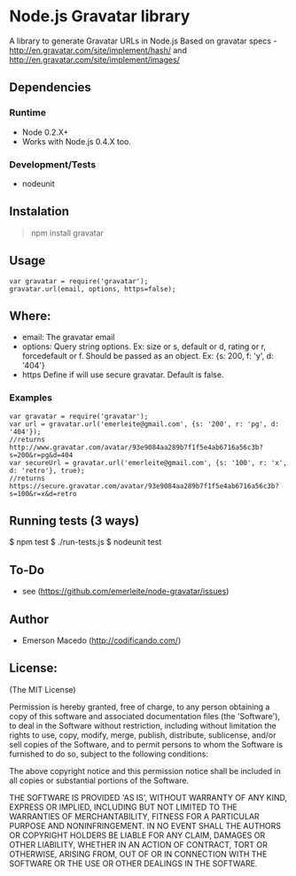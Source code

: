 Node.js Gravatar library
========================
A library to generate Gravatar URLs in Node.js
Based on gravatar specs - <http://en.gravatar.com/site/implement/hash/> and <http://en.gravatar.com/site/implement/images/>

Dependencies
------------

### Runtime
* Node 0.2.X+
* Works with Node.js 0.4.X too.

### Development/Tests
* nodeunit

Instalation
-----------
> npm install gravatar

Usage
------
    var gravatar = require('gravatar');
    gravatar.url(email, options, https=false);

## Where:
* email: 
  The gravatar email
* options:
  Query string options. Ex: size or s, default or d, rating or r, forcedefault or f. 
  Should be passed as an object. Ex: {s: 200, f: 'y', d: '404'}
* https
  Define if will use secure gravatar. Default is false.

### Examples
    var gravatar = require('gravatar');
    var url = gravatar.url('emerleite@gmail.com', {s: '200', r: 'pg', d: '404'});
    //returns http://www.gravatar.com/avatar/93e9084aa289b7f1f5e4ab6716a56c3b?s=200&r=pg&d=404
    var secureUrl = gravatar.url('emerleite@gmail.com', {s: '100', r: 'x', d: 'retro'}, true);
    //returns https://secure.gravatar.com/avatar/93e9084aa289b7f1f5e4ab6716a56c3b?s=100&r=x&d=retro
    
Running tests (3 ways)
----------------------
$ npm test 
$ ./run-tests.js
$ nodeunit test

To-Do
-----
* see (<https://github.com/emerleite/node-gravatar/issues>)

Author
------

* Emerson Macedo (<http://codificando.com/>)

License:
--------

(The MIT License)

Permission is hereby granted, free of charge, to any person obtaining
a copy of this software and associated documentation files (the
'Software'), to deal in the Software without restriction, including
without limitation the rights to use, copy, modify, merge, publish,
distribute, sublicense, and/or sell copies of the Software, and to
permit persons to whom the Software is furnished to do so, subject to
the following conditions:

The above copyright notice and this permission notice shall be
included in all copies or substantial portions of the Software.

THE SOFTWARE IS PROVIDED 'AS IS', WITHOUT WARRANTY OF ANY KIND,
EXPRESS OR IMPLIED, INCLUDING BUT NOT LIMITED TO THE WARRANTIES OF
MERCHANTABILITY, FITNESS FOR A PARTICULAR PURPOSE AND NONINFRINGEMENT.
IN NO EVENT SHALL THE AUTHORS OR COPYRIGHT HOLDERS BE LIABLE FOR ANY
CLAIM, DAMAGES OR OTHER LIABILITY, WHETHER IN AN ACTION OF CONTRACT,
TORT OR OTHERWISE, ARISING FROM, OUT OF OR IN CONNECTION WITH THE
SOFTWARE OR THE USE OR OTHER DEALINGS IN THE SOFTWARE.
